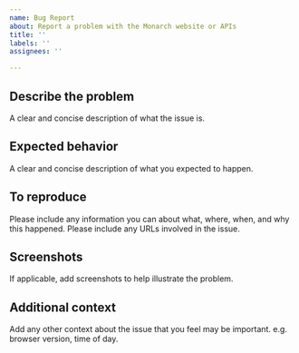 ```yaml
---
name: Bug Report
about: Report a problem with the Monarch website or APIs
title: ''
labels: ''
assignees: ''

---
```


## Describe the problem

A clear and concise description of what the issue is.

## Expected behavior

A clear and concise description of what you expected to happen.

## To reproduce

Please include any information you can about what, where, when, and why this happened. Please include any URLs involved in the issue.

## Screenshots

If applicable, add screenshots to help illustrate the problem.

## Additional context

Add any other context about the issue that you feel may be important. e.g. browser version, time of day.
